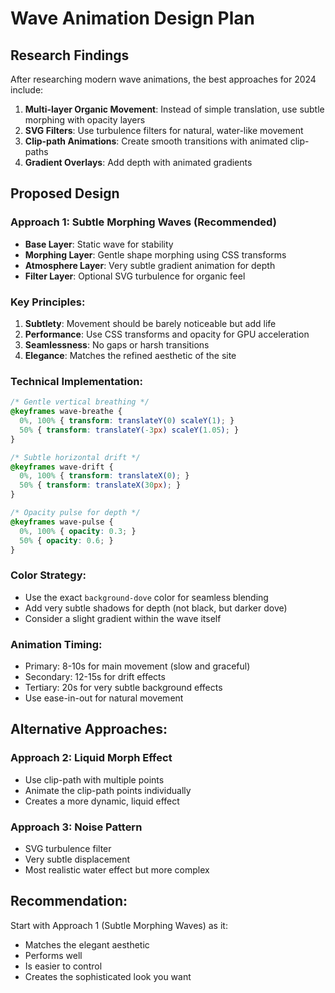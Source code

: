 # Wave Animation Design Plan

## Research Findings
After researching modern wave animations, the best approaches for 2024 include:

1. **Multi-layer Organic Movement**: Instead of simple translation, use subtle morphing with opacity layers
2. **SVG Filters**: Use turbulence filters for natural, water-like movement
3. **Clip-path Animations**: Create smooth transitions with animated clip-paths
4. **Gradient Overlays**: Add depth with animated gradients

## Proposed Design

### Approach 1: Subtle Morphing Waves (Recommended)
- **Base Layer**: Static wave for stability
- **Morphing Layer**: Gentle shape morphing using CSS transforms
- **Atmosphere Layer**: Very subtle gradient animation for depth
- **Filter Layer**: Optional SVG turbulence for organic feel

### Key Principles:
1. **Subtlety**: Movement should be barely noticeable but add life
2. **Performance**: Use CSS transforms and opacity for GPU acceleration
3. **Seamlessness**: No gaps or harsh transitions
4. **Elegance**: Matches the refined aesthetic of the site

### Technical Implementation:
```css
/* Gentle vertical breathing */
@keyframes wave-breathe {
  0%, 100% { transform: translateY(0) scaleY(1); }
  50% { transform: translateY(-3px) scaleY(1.05); }
}

/* Subtle horizontal drift */
@keyframes wave-drift {
  0%, 100% { transform: translateX(0); }
  50% { transform: translateX(30px); }
}

/* Opacity pulse for depth */
@keyframes wave-pulse {
  0%, 100% { opacity: 0.3; }
  50% { opacity: 0.6; }
}
```

### Color Strategy:
- Use the exact `background-dove` color for seamless blending
- Add very subtle shadows for depth (not black, but darker dove)
- Consider a slight gradient within the wave itself

### Animation Timing:
- Primary: 8-10s for main movement (slow and graceful)
- Secondary: 12-15s for drift effects
- Tertiary: 20s for very subtle background effects
- Use ease-in-out for natural movement

## Alternative Approaches:

### Approach 2: Liquid Morph Effect
- Use clip-path with multiple points
- Animate the clip-path points individually
- Creates a more dynamic, liquid effect

### Approach 3: Noise Pattern
- SVG turbulence filter
- Very subtle displacement
- Most realistic water effect but more complex

## Recommendation:
Start with Approach 1 (Subtle Morphing Waves) as it:
- Matches the elegant aesthetic
- Performs well
- Is easier to control
- Creates the sophisticated look you want